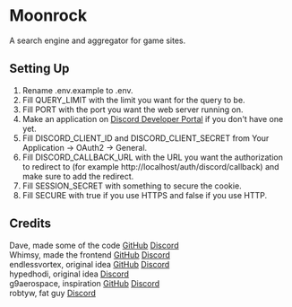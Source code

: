 # Moonrock
A search engine and aggregator for game sites.
## Setting Up
1. Rename .env.example to .env.
2. Fill QUERY_LIMIT with the limit you want for the query to be.
3. Fill PORT with the port you want the web server running on.
4. Make an application on [Discord Developer Portal](https://discord.com/developers) if you don't have one yet.
4. Fill DISCORD_CLIENT_ID and DISCORD_CLIENT_SECRET from Your Application -> OAuth2 -> General.
5. Fill DISCORD_CALLBACK_URL with the URL you want the authorization to redirect to (for example http://localhost/auth/discord/callback) and make sure to add the redirect.
6. Fill SESSION_SECRET with something to secure the cookie.
7. Fill SECURE with true if you use HTTPS and false if you use HTTP.
## Credits
Dave, made some of the code [GitHub](https://github.com/dave9123) [Discord](https://discord.com/users/781708312466554940)
<br />
Whimsy, made the frontend [GitHub](https://github.com/InAWhimsicalManner) [Discord](https://discord.com/users/1127936626883035227)
<br />
endlessvortex, original idea [GitHub](https://github.com/MovByte) [Discord](https://discord.com/users/980548613614764093)
<br />
hypedhodi, original idea [Discord](https://discord.com/users/1064073328589021214)
<br />
g9aerospace, inspiration [GitHub](https://github.com/g9militantsYT) [Discord](https://discord.com/users/928267278540242964)
<br />
robtyw, fat guy [Discord](https://discord.com/users/772639576875073556)
